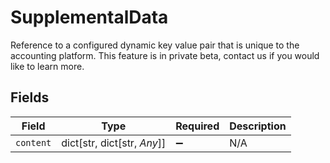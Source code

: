 # SupplementalData

Reference to a configured dynamic key value pair that is unique to the accounting platform. This feature is in private beta, contact us if you would like to learn more.


## Fields

| Field                       | Type                        | Required                    | Description                 |
| --------------------------- | --------------------------- | --------------------------- | --------------------------- |
| `content`                   | dict[str, dict[str, *Any*]] | :heavy_minus_sign:          | N/A                         |
